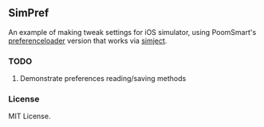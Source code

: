## SimPref
An example of making tweak settings for iOS simulator, using PoomSmart's [preferenceloader](https://github.com/PoomSmart/preferenceloader) version that works via [simject](https://github.com/angelXwind/simject).

### TODO ###
1. Demonstrate preferences reading/saving methods

### License ###
MIT License.
